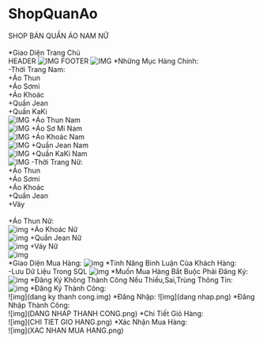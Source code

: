 # ShopQuanAo
SHOP BÁN QUẦN ÁO NAM NỮ</br></br>
*Giao Diện Trang Chủ</br>
HEADER
![IMG](trangchu1.png)
FOOTER
![IMG](trangchu2.png)
*Những Mục Hàng Chính:</br>
-Thời Trang Nam:</br>
+Áo Thun</br>
+Áo Sơmi</br>
+Áo Khoác</br>
+Quần Jean</br>
+Quần KaKi</br>
![IMG](thoitrangnam.png)
+Áo Thun Nam</br>
![IMG](aothunnam.png)
+Áo Sơ Mi Nam</br>
![IMG](sominam.png)
+Áo Khoác Nam</br>
![IMG](aokhoacnam.png)
+Quần Jean Nam</br>
![IMG](jeannam.png)
+Quần KaKi Nam</br>
![IMG](kakinam.png)
-Thời Trang Nữ:</br>
+Áo Thun</br>
+Áo Sơmi</br>
+Áo Khoác</br>
+Quần Jean</br>
+Váy</br></br>
+Áo Thun Nữ:</br>
![img](aothunnu.png)
+Áo Khoác Nữ</br>
![img](aokhoacnu.png)
+Quần Jean Nữ</br>
![img](quanjeannu.png)
+Váy Nữ</br>
![img](vaynu.png)
</br>
*Giao Diện Mua Hàng:
![img](giaodienmuahang.png)
*Tính Năng Bình Luận Của Khách Hàng:</br>
-Lưu Dữ Liệu Trong SQL
![img](binhluan.png)
*Muốn Mua Hàng Bắt Buộc Phải Đăng Ký:</br>
![img](dangky.png)
*Đăng Ký Không Thành Công Nếu Thiếu,Sai,Trùng Thông Tin:</br>
![img](dangkykhongthanhcong.png)
*Đăng Ký Thành Công:</br>
![img](dang ky thanh cong.img)
*Đăng Nhập:
![img](dang nhap.png)
*Đăng Nhập Thành Công:</br>
![img](DANG NHAP THANH CONG.png)
*Chi Tiết Giỏ Hàng:</br>
![img](CHI TIET GIO HANG.png)
*Xác Nhận Mua Hàng:</br>
![img](XAC NHAN MUA HANG.png)




